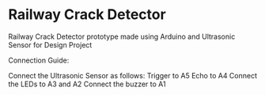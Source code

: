 # Railway Crack Detector

Railway Crack Detector prototype made using Arduino and Ultrasonic Sensor for Design Project


Connection Guide:

Connect the Ultrasonic Sensor as follows:
Trigger to A5
Echo to A4
Connect the LEDs to A3 and A2
Connect the buzzer to A1
